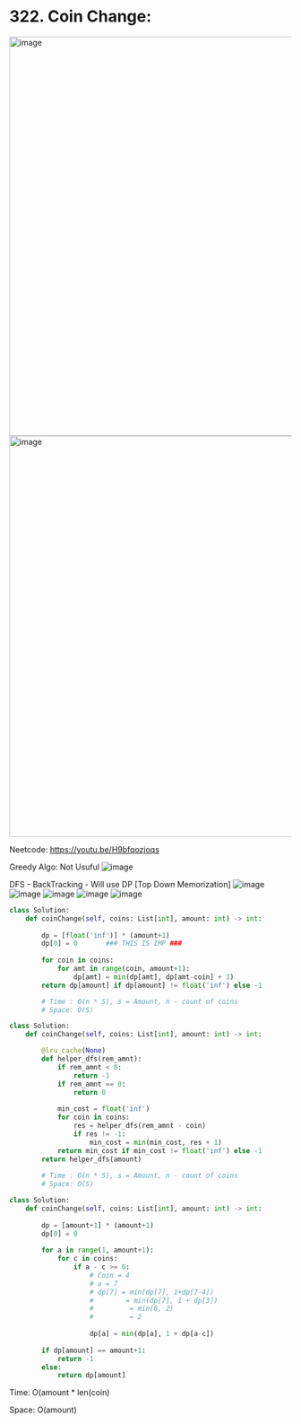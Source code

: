 # 322. Coin Change:

<img width="712" alt="image" src="https://user-images.githubusercontent.com/35987583/170647430-071e0917-eed2-4913-bb7c-ca9aaa88394b.png">
<img width="715" alt="image" src="https://user-images.githubusercontent.com/35987583/170647470-3782946b-300d-4aa5-8be8-679d555fd78a.png">

Neetcode: https://youtu.be/H9bfqozjoqs 

Greedy Algo: Not Usuful
![image](https://user-images.githubusercontent.com/35987583/170647904-4024979b-ca77-43cb-93f6-31396723d945.png)



DFS - BackTracking - Will use DP [Top Down Memorization]
![image](https://user-images.githubusercontent.com/35987583/170648774-e20e3716-dab4-43a6-8533-8631ecaf3522.png)
![image](https://user-images.githubusercontent.com/35987583/170649373-398c0fba-76c6-4ae1-b100-a2932a685dd8.png)
![image](https://user-images.githubusercontent.com/35987583/170649520-8e0b3b5d-e8a4-4752-bb39-d5d22f3b3707.png)
![image](https://user-images.githubusercontent.com/35987583/170649649-6b592760-fd5b-4548-a5ef-5e0534523912.png)
![image](https://user-images.githubusercontent.com/35987583/170649887-99d2a47e-0798-4da6-9aac-0a3b2fd558db.png)



```python
class Solution:
    def coinChange(self, coins: List[int], amount: int) -> int:
        
        dp = [float('inf')] * (amount+1)
        dp[0] = 0       ### THIS IS IMP ### 
    
        for coin in coins:
            for amt in range(coin, amount+1):
                dp[amt] = min(dp[amt], dp[amt-coin] + 1)
        return dp[amount] if dp[amount] != float('inf') else -1

        # Time : O(n * S), s = Amount, n - count of coins
        # Space: O(S)
```

```python
class Solution:
    def coinChange(self, coins: List[int], amount: int) -> int:

        @lru_cache(None)
        def helper_dfs(rem_amnt):
            if rem_amnt < 0:
                return -1
            if rem_amnt == 0:
                return 0
            
            min_cost = float('inf')
            for coin in coins:
                res = helper_dfs(rem_amnt - coin)
                if res != -1:
                    min_cost = min(min_cost, res + 1)
            return min_cost if min_cost != float('inf') else -1
        return helper_dfs(amount)
        
        # Time : O(n * S), s = Amount, n - count of coins
        # Space: O(S)
```


```python
class Solution:
    def coinChange(self, coins: List[int], amount: int) -> int:
        
        dp = [amount+1] * (amount+1)
        dp[0] = 0
        
        for a in range(1, amount+1):
            for c in coins:
                if a - c >= 0:
                    # Coin = 4
                    # a = 7
                    # dp[7] = min(dp[7], 1+dp[7-4])
                    #        = min(dp[7], 1 + dp[3])
                    #         = min(8, 2)
                    #         = 2
                    
                    dp[a] = min(dp[a], 1 + dp[a-c])
        
        if dp[amount] == amount+1:
            return -1
        else:
            return dp[amount]     
```

Time: O(amount * len(coin)

Space: O(amount)
